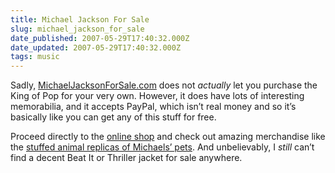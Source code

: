 ```yaml
---
title: Michael Jackson For Sale
slug: michael_jackson_for_sale
date_published: 2007-05-29T17:40:32.000Z
date_updated: 2007-05-29T17:40:32.000Z
tags: music
---
```


Sadly, [MichaelJacksonForSale.com](http://www.michaeljacksonforsale.com/) does not *actually* let you purchase the King of Pop for your very own. However, it does have lots of interesting memorabilia, and it accepts PayPal, which isn’t real money and so it’s basically like you can get any of this stuff for free.

Proceed directly to the [online shop](http://www.michaeljacksonforsale.com/html/Shop.htm) and check out amazing merchandise like the [stuffed animal replicas of Michaels’ pets](http://www.michaeljacksonforsale.com/html/29.htm). And unbelievably, I *still* can’t find a decent Beat It or Thriller jacket for sale anywhere.
